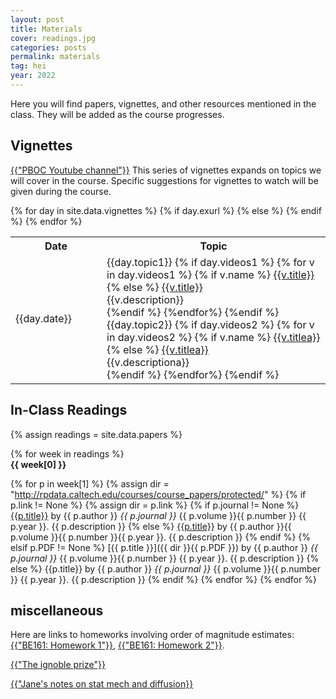 ```yaml
---
layout: post
title: Materials
cover: readings.jpg
categories: posts
permalink: materials
tag: hei
year: 2022
---
```

Here you will find papers, vignettes, and other resources mentioned in the class. They will be added as the course progresses.



## Vignettes
<a href="https://www.youtube.com/channel/UCnYEe45w6F4G3AEYCyNHMWg/videos" target="_blank">{{"PBOC Youtube channel"}}</a>
This series of vignettes expands on topics we will cover in the course. Specific suggestions for vignettes to watch will be given during the course.

<table>
<tr>
    <th style="width:130px"><b>Date</b></th>
    <th><b>Topic</b></th>
</tr>
{% for day in site.data.vignettes %}
{% if day.exurl %}
{% else %}
<tr>
    <td>{{day.date}}  </td>
    <td>{{day.topic1}}
    {% if day.videos1 %}
    {% for v in day.videos1 %}
    {% if v.name %}
    <a href="http://rpdata.caltech.edu/courses/aph161/2021/videos/{{v.name}}" target="_blank">{{v.title}}</a><br/>
    {% else %} 
    <a href="{{v.url}}" target="_blank">{{v.title}}</a><br/>
    {{v.description}}<br/>
    {%endif %}
    {%endfor%}
    {%endif %}
    {{day.topic2}}
    {% if day.videos2 %}
    {% for v in day.videos2 %}
    {% if v.name %}
    <a href="http://rpdata.caltech.edu/courses/aph161/2021/videos/{{v.name}}" target="_blank">{{v.titlea}}</a><br/>
    {% else %}
    <a href="{{v.urla}}" target="_blank">{{v.titlea}}</a><br/>
    {{v.descriptiona}}<br/>
    {%endif %}
    {%endfor%}
    {%endif %}
    </td>
    <!--<td>--->
    <!--{% if day.slide %}--->
    <!--<a href="http://rpdata.caltech.edu/courses/aph161/protected/2022/slides/{{day.slide}}">Slides</a>--->
    <!--{%endif%}---> 
    <!--</td>---> 

  <!-- {% if day.slide %} 
  <td>
  {% for s in day.slide %}
  <a href="http://rpdata.caltech.edu/courses/aph161/protected/2020/videos/{{s}}"><b class="post-title">{{s}}</b></a> 
  {%endfor%}
  </td>
  {% else %}
  <td> {{'-'}} </td>
  {% endif %} -->
</tr>
{% endif %}
{% endfor %}
</table>


## In-Class Readings

{% assign readings = site.data.papers %}

{% for week in readings %}
<span style="display: block; font-weight: 500"> <b>{{ week[0] }}</b></span>

{% for p in week[1] %}
{% assign dir = "http://rpdata.caltech.edu/courses/course_papers/protected/" %}
{% if p.link != None %}
{% assign dir = p.link %}
{% if p.journal != None %}
<a href="{{p.link}}" target="_blank">{{p.title}}</a> by {{ p.author }} *{{ p.journal }}* {{ p.volume }}{{ p.number }} {{ p.year }}. {{ p.description }}
{% else %}
<a href="{{p.link}}" target="_blank">{{p.title}}</a> by {{ p.author }}{{ p.volume }}{{ p.number }}{{ p.year }}. {{ p.description }}
{% endif %}
{% elsif p.PDF != None %}
[{{ p.title }}]({{ dir }}{{ p.PDF }}) by {{ p.author }} *{{ p.journal }}* {{ p.volume }}{{ p.number }} {{ p.year }}. {{ p.description }}
{% else %}
{{p.title}} by {{ p.author }} *{{ p.journal }}* {{ p.volume }}{{ p.number }} {{ p.year }}. {{ p.description }}
{% endif %}
{% endfor %}
{% endfor %}


## miscellaneous

Here are links to homeworks involving order of magnitude estimates: <a href="http://www.rpgroup.caltech.edu/aph161/assets/hwk/HW_1_161_2022_Final.pdf" target="_blank">{{"BE161: Homework 1"}}</a>, <a href="http://www.rpgroup.caltech.edu/aph161/assets/hwk/HW_2_161_2022_Final.pdf" target="_blank">{{"BE161: Homework 2"}}</a>. <br>

<a href="https://improbable.com/2019/03/29/the-day-ig-nobel-people-came-together-at-hokkaido-university/?amp=1" target ="_blank">{{"The ignoble prize"}}</a>

<a href="http://rpdata.caltech.edu/courses/heidelberg_22/open_data/Kondev_course_notes.pdf" target="_blank">{{"Jane's notes on stat mech and diffusion}}</a><br>